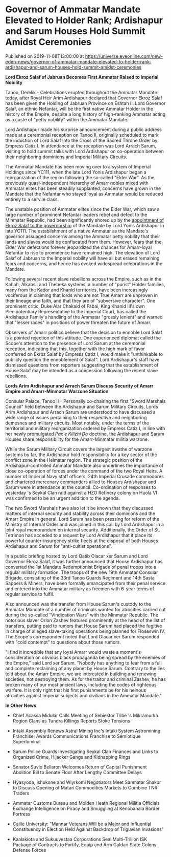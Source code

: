 # Governor of Ammatar Mandate Elevated to Holder Rank; Ardishapur and Sarum Houses Hold Summit Amidst Ceremonies
Published on 2019-11-08T13:00:00 at https://universe.eveonline.com/new-eden-news/governor-of-ammatar-mandate-elevated-to-holder-rank-ardishapur-and-sarum-houses-hold-summit-amidst-ceremonies

**Lord Ekroz Salaf of Jabruan Becomes First Ammatar Raised to Imperial Nobility**

Tanoo, Derelik  - Celebrations erupted throughout the Ammatar Mandate today, after Royal Heir Arim Ardishapur declared that Governor Ekroz Salaf has been given the Holding of Jabruan Province on Eshtah II. Lord Governor Salaf, an ethnic Nefantar, will be the first native Ammatar Holder in the history of the Empire, despite a long history of high-ranking Ammatar acting as a caste of "petty nobility" within the Ammatar Mandate.

Lord Ardishapur made his surprise announcement during a public address made at a ceremonial reception on Tanoo II, originally scheduled to mark the induction of Lord Salaf into the Cross of the Sacred Throne Order by Empress Catiz I. In attendance at the reception was Lord Arrach Sarum, visiting to hold summit talks with Lord Ardishapur on co-operation between their neighboring dominions and Imperial Military Circuits.

The Ammatar Mandate has been moving over to a system of Imperial Holdings since YC111, when the late Lord Yonis Ardishapur began a reorganization of the region following the so-called "Elder War". As the previously quasi-independent hierarchy of Amarr nobles mixed with Ammatar elites has been steadily supplanted, concerns have grown in the Mandate that the Nefantar who stayed loyal as Ammatar would be reduced entirely to a servile class.

The unstable position of Ammatar elites since the Elder War, which saw a large number of prominent Nefantar leaders rebel and defect to the Minmatar Republic, had been significantly shored up by the [appointment of Ekroz Salaf to the governorship](https://www.eveonline.com/article/yonis-ardishapur-appoints-ammatar-civil-servant-as-mandate-governor-1) of the Mandate by Lord Yonis Ardishapur in late YC111. The establishment of a native Ammatar as the Mandate's governor assuaged concerns among the Ammatar petty nobility that their lands and slaves would be confiscated from them. However, fears that the Elder War defections forever jeopardized the chances for Amarr-loyal Nefantar to rise to prominence have remained high. The elevation of Lord Salaf of Jabruan to the Imperial nobility will have all but erased remaining fears and concerns, and hence has evoked widespread celebrations in the Mandate.

Following several recent slave rebellions across the Empire, such as in the Kahah, Alkabsi, and Thebeka systems, a number of "purist" Holder families, many from the Kador and Khanid territories, have been increasingly vociferous in claiming that lords who are not True Amarr are unproven in their lineage and faith, and that they are of "subversive character". One prominent critic, Duke Alar Chakaid of Fabai, King Khanid III's own Plenipotentiary Representative to the Imperial Court, has called the Ardishapur Family's handling of the Ammatar "grossly lenient" and warned that "lesser races" in positions of power threaten the future of Amarr.

Observers of Amarr politics believe that the decision to ennoble Lord Salaf is a pointed rejection of this attitude. One experienced diplomat called the Scope's attention to the presence of Lord Sarum at the ceremonial reception, indicating that this, together with the high mark of favor conferred on Ekroz Salaf by Empress Catiz I, would make it "unthinkable to publicly question the ennoblement of Salaf". Lord Ardishapur's staff have dismissed questions from reporters suggesting that the establishment of House Salaf may be intended as a concession following the recent slave rebellions.

 

**Lords Arim Ardishapur and Arrach Sarum Discuss Security of Amarr Empire and Amarr-Minmatar Warzone Situation**

Consular Palace, Tanoo II  - Personally co-chairing the first "Sword Marshals Council" held between the Ardishapur and Sarum Military Circuits, Lords Arim Ardishapur and Arrach Sarum are understood to have discussed a wide range of issues pertaining to their respective and neighboring demesnes and military circuits. Most notably, under the terms of the territorial and military reorganization ordered by Empress Catiz I, in line with her newly promulgated _Pax e Kilizhi Do_ doctrine, the Ardishapur and Sarum Houses share responsibility for the Amarr-Minmatar militia warzone.

While the Sarum Military Circuit covers the largest swathe of warzone systems by far, the Ardishapur hold responsibility for a key sector of the conflict zone in the Heimatar region. The strategic position of the Ardishapur-controlled Ammatar Mandate also underlines the importance of close co-operation of forces under the command of the two Royal Heirs. A number of Imperial Navy staff officers, 24th Imperial Crusade commodores and chartered mercenary commanders allied to Houses Ardishapur and Sarum were in attendance at the council. Co-ordination of responses to yesterday 's Seykal Clan raid against a HZO Refinery colony on Huola VI was confirmed to be an urgent addition to the agenda.

The two Sword Marshals have also let it be known that they discussed matters of internal security and stability across their dominions and the Amarr Empire in general. Lord Sarum has been pressing for reform of the Ministry of Internal Order and was joined in this call by Lord Ardishapur in a joint royal memorandum on internal security. Additionally, the Order of St. Tetrimon has acceded to a request by Lord Ardishapur that it place its powerful counter-insurgency strike fleets at the disposal of both Houses Ardishapur and Sarum for "anti-cultist operations".

In a public briefing hosted by Lord Qatib Olacar xer Sarum and Lord Governor Ekroz Salaf, it was further announced that House Ardishapur has converted the 1st Mandate Redemptionist Brigade of penal troops into a regular military formation. The troops of the new 19th Ammatar Consular Brigade, consisting of the 33rd Tanoo Guards Regiment and 14th Sasta Sappers & Miners, have been formally emancipated from their penal service and entered into the Ammatar military as freemen with 6-year terms of regular service to fulfil.

Also announced was the transfer from House Sarum's custody to the Ammatar Mandate of a number of criminals wanted for atrocities carried out during the so-called "Vindication Wars" with the Minmatar Republic. The notorious slaver Orlon Zashev featured prominently at the head of the list of transfers, putting paid to rumors that House Sarum had placed the fugitive in charge of alleged slave-taking operations being planned for Floseswin IV. The Scope's correspondent noted that Lord Olacar xer Sarum responded with "cold contempt" to questions about those rumors.

"I find it incredible that any loyal Amarr would waste a moment's consideration on obvious black propaganda being spread by the enemies of the Empire," said Lord xer Sarum. "Nobody has anything to fear from a full and complete reclaiming of any planet by House Sarum. Contrary to the lies told about the Amarr Empire, we are interested in building and renewing societies, not destroying them. As for the traitor and criminal Zashev, he has broken many of our most ancient laws, including the codes of righteous warfare. It is only right that his first punishments be for his heinous atrocities against Imperial subjects and civilians in the Ammatar Mandate."

 

**In Other News**

  * Chief Acassa Midular Calls Meeting of Sebiestor Tribe 's Mikramurka Region Clans as Tundra Killings Reports Stoke Tensions


  * Intaki Assembly Renews Astral Mining Inc's Intaki System Astromining Franchise; Awards Communications Franchise to Semiotique Superluminal


  * Sarum Police Guards Investigating Seykal Clan Finances and Links to Organized Crime, Hijacker Gangs and Kidnapping Rings


  * Senator Suvio Bellaron Welcomes Return of Capital Punishment Abolition Bill to Senate Floor After Lengthy Committee Delays


  * Hyasyoda, Ishukone and Wiyrkomi Negotiators Meet Sanmatar Shakor to Discuss Opening of Matari Commodities Markets to Combine TNR Traders


  * Ammatar Customs Bureau and Molden Heath Regional Militia Officials Exchange Intelligence on Piracy and Smuggling at Kenobanala Border Fortress


  * Caille University: "Mannar Veterans Will be a Major and Influential Constituency in Election Held Against Backdrop of Triglavian Invasions"


  * Kaalakiota and Sukuuvestaa Corporations Seal Multi-Trillion ISK Package of Contracts to Fortify, Equip and Arm Caldari State Colony Defense Forces
